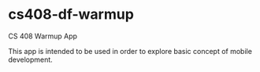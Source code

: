 cs408-df-warmup
===============

CS 408 Warmup App

This app is intended to be used in order to explore basic concept of mobile development.
